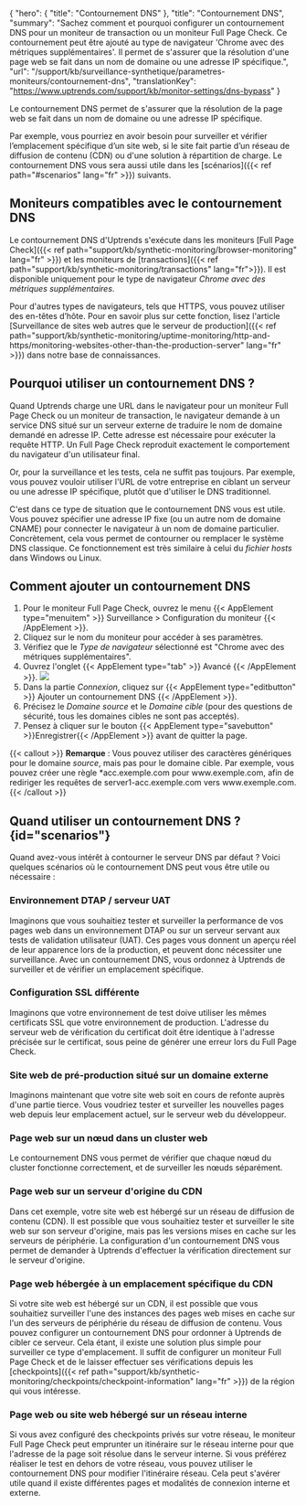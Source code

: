 {
  "hero": {
"title": "Contournement DNS"
  },
"title": "Contournement DNS",
"summary": "Sachez comment et pourquoi configurer un contournement DNS pour un moniteur de transaction ou un moniteur Full Page Check. Ce contournement peut être ajouté au type de navigateur 'Chrome avec des métriques supplémentaires'. Il permet de s'assurer que la résolution d'une page web se fait dans un nom de domaine ou une adresse IP spécifique.",
"url": "/support/kb/surveillance-synthetique/parametres-moniteurs/contournement-dns",
"translationKey": "https://www.uptrends.com/support/kb/monitor-settings/dns-bypass"
}

Le contournement DNS permet de s'assurer que la résolution de la page web se fait dans un nom de domaine ou une adresse IP spécifique.

Par exemple, vous pourriez en avoir besoin pour surveiller et vérifier l’emplacement spécifique d’un site web, si le site fait partie d’un réseau de diffusion de contenu (CDN) ou d'une solution à répartition de charge. Le contournement DNS vous sera aussi utile dans les [scénarios]({{< ref path="#scenarios" lang="fr" >}}) suivants.

## Moniteurs compatibles avec le contournement DNS

Le contournement DNS d'Uptrends s'exécute dans les moniteurs [Full Page Check]({{< ref path="support/kb/synthetic-monitoring/browser-monitoring" lang="fr" >}}) et les moniteurs de [transactions]({{< ref path="support/kb/synthetic-monitoring/transactions" lang="fr">}}). Il est disponible uniquement pour le type de navigateur _Chrome avec des métriques supplémentaires_.

Pour d'autres types de navigateurs, tels que HTTPS, vous pouvez utiliser des en-têtes d’hôte. Pour en savoir plus sur cette fonction, lisez l'article [Surveillance de sites web autres que le serveur de production]({{< ref path="support/kb/synthetic-monitoring/uptime-monitoring/http-and-https/monitoring-websites-other-than-the-production-server" lang="fr" >}}) dans notre base de connaissances.

## Pourquoi utiliser un contournement DNS ?
Quand Uptrends charge une URL dans le navigateur pour un moniteur Full Page Check ou un moniteur de transaction, le navigateur demande à un service DNS situé sur un serveur externe de traduire le nom de domaine demandé en adresse IP. Cette adresse est nécessaire pour exécuter la requête HTTP. Un Full Page Check reproduit exactement le comportement du navigateur d'un utilisateur final.

Or, pour la surveillance et les tests, cela ne suffit pas toujours. Par exemple, vous pouvez vouloir utiliser l'URL de votre entreprise en ciblant un serveur ou une adresse IP spécifique, plutôt que d'utiliser le DNS traditionnel.

C'est dans ce type de situation que le contournement DNS vous est utile. Vous pouvez spécifier une adresse IP fixe (ou un autre nom de domaine CNAME) pour connecter le navigateur à un nom de domaine particulier. Concrètement, cela vous permet de contourner ou remplacer le système DNS classique. Ce fonctionnement est très similaire à celui du _fichier hosts_ dans Windows ou Linux. 
## Comment ajouter un contournement DNS

1. Pour le moniteur Full Page Check, ouvrez le menu {{< AppElement type="menuitem" >}} Surveillance > Configuration du moniteur {{< /AppElement >}}.
2. Cliquez sur le nom du moniteur pour accéder à ses paramètres.
3. Vérifiez que le _Type de navigateur_ sélectionné est "Chrome avec des métriques supplémentaires".
4. Ouvrez l'onglet {{< AppElement type="tab" >}} Avancé {{< /AppElement >}}.
   ![](/img/content/scr-fpc-add-dns-bypass.min.png)
5. Dans la partie _Connexion_, cliquez sur {{< AppElement type="editbutton" >}} Ajouter un contournement DNS {{< /AppElement >}}.
6. Précisez le _Domaine source_ et le _Domaine cible_ (pour des questions de sécurité, tous les domaines cibles ne sont pas acceptés).
7. Pensez à cliquer sur le bouton {{< AppElement type="savebutton" >}}Enregistrer{{< /AppElement >}} avant de quitter la page.

{{< callout >}}
**Remarque** : Vous pouvez utiliser des caractères génériques pour le domaine _source_, mais pas pour le domaine cible. Par exemple, vous pouvez créer une règle *acc.exemple.com pour www\.exemple.com, afin de rediriger les requêtes de server1-acc.exemple.com vers www\.exemple.com.
{{< /callout >}}

## Quand utiliser un contournement DNS ? {id="scenarios"}
Quand avez-vous intérêt à contourner le serveur DNS par défaut ? Voici quelques scénarios où le contournement DNS peut vous être utile ou nécessaire :
### Environnement DTAP / serveur UAT
Imaginons que vous souhaitiez tester et surveiller la performance de vos pages web dans un environnement DTAP ou sur un serveur servant aux tests de validation utilisateur (UAT). Ces pages vous donnent un aperçu réel de leur apparence lors de la production, et peuvent donc nécessiter une surveillance. Avec un contournement DNS, vous ordonnez à Uptrends de surveiller et de vérifier un emplacement spécifique.
### Configuration SSL différente
Imaginons que votre environnement de test doive utiliser les mêmes certificats SSL que votre environnement de production. L'adresse du serveur web de vérification du certificat doit être identique à l'adresse précisée sur le certificat, sous peine de générer une erreur lors du Full Page Check.
### Site web de pré-production situé sur un domaine externe
Imaginons maintenant que votre site web soit en cours de refonte auprès d'une partie tierce. Vous voudriez tester et surveiller les nouvelles pages web depuis leur emplacement actuel, sur le serveur web du développeur.
### Page web sur un nœud dans un cluster web
Le contournement DNS vous permet de vérifier que chaque nœud du cluster fonctionne correctement, et de surveiller les nœuds séparément.
### Page web sur un serveur d'origine du CDN
Dans cet exemple, votre site web est hébergé sur un réseau de diffusion de contenu (CDN). Il est possible que vous souhaitiez tester et surveiller le site web sur son serveur d'origine, mais pas les versions mises en cache sur les serveurs de périphérie. La configuration d'un contournement DNS vous permet de demander à Uptrends d'effectuer la vérification directement sur le serveur d'origine.
### Page web hébergée à un emplacement spécifique du CDN
Si votre site web est hébergé sur un CDN, il est possible que vous souhaitiez surveiller l'une des instances des pages web mises en cache sur l'un des serveurs de périphérie du réseau de diffusion de contenu. Vous pouvez configurer un contournement DNS pour ordonner à Uptrends de cibler ce serveur. Cela étant, il existe une solution plus simple pour surveiller ce type d'emplacement. Il suffit de configurer un moniteur Full Page Check et de le laisser effectuer ses vérifications depuis les [checkpoints]({{< ref path="support/kb/synthetic-monitoring/checkpoints/checkpoint-information" lang="fr" >}}) de la région qui vous intéresse.
### Page web ou site web hébergé sur un réseau interne
Si vous avez configuré des checkpoints privés sur votre réseau, le moniteur Full Page Check peut emprunter un itinéraire sur le réseau interne pour que l'adresse de la page soit résolue dans le serveur interne. Si vous préférez réaliser le test en dehors de votre réseau, vous pouvez utiliser le contournement DNS pour modifier l'itinéraire réseau. Cela peut s'avérer utile quand il existe différentes pages et modalités de connexion interne et externe.